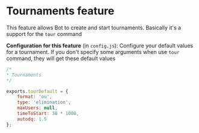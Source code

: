 Tournaments feature
====================

This feature allows Bot to create and start tournaments. Basically it's a support for the `tour` command

**Configuration for this feature** (in `config.js`): Configure your default values for a tournament. If you don't specify some arguments when use `tour` command, they will get these default values

```js
/*
* Tournaments
*/

exports.tourDefault = {
	format: 'ou',
	type: 'elimination',
	maxUsers: null,
	timeToStart: 30 * 1000,
	autodq: 1.5
};
```
